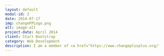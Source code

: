 ```yaml
---
layout: default
modal-id: 2
date: 2014-07-17
img: changePPLogo.png
alt: image-alt
project-date: April 2014
client: Start Bootstrap
category: Web Development
description: I am a member of <a href="https://www.changeplusplus.org/">Change++</a>, a prestigious student led group at Vanderbilt that writes software for nonprofits. As a staunch supporter of women in tech, I was ecstatic to be matched, along with the rest of an eight-person team, to the company <a href="https://www.codeyourchances.com/">Code Your Chances</a>. CYC is an organization focused on inspiring young girls to pursue careers in the computer science field. Over the course of the school year, I learned C# and Unity and applied those skills to the design of an educational virtual reality game for CYC to use in their workshops. As a backend engineer on the project, I collaborated on a virtual bakery that uses pastry creation to teach basic coding concepts such as looping, algorithms, and functions.
---
```

